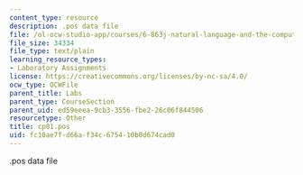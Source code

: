 ```yaml
---
content_type: resource
description: .pos data file
file: /ol-ocw-studio-app/courses/6-863j-natural-language-and-the-computer-representation-of-knowledge-spring-2003/fc10ae7fd66af34c675410b0d674cad0_cp01.pos
file_size: 34334
file_type: text/plain
learning_resource_types:
- Laboratory Assignments
license: https://creativecommons.org/licenses/by-nc-sa/4.0/
ocw_type: OCWFile
parent_title: Labs
parent_type: CourseSection
parent_uid: ed59eeea-9cb3-3556-fbe2-26c06f844506
resourcetype: Other
title: cp01.pos
uid: fc10ae7f-d66a-f34c-6754-10b0d674cad0
---
```

.pos data file